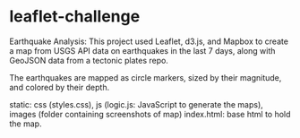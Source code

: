 # leaflet-challenge


Earthquake Analysis: This project used Leaflet, d3.js, and Mapbox to create a map from USGS API data on earthquakes in the last 7 days, along with GeoJSON data from a tectonic plates repo.


The earthquakes are mapped as circle markers, sized by their magnitude, and colored by their depth.


static: css (styles.css), js (logic.js: JavaScript to generate the maps), images (folder containing screenshots of map)
index.html: base html to hold the map.



